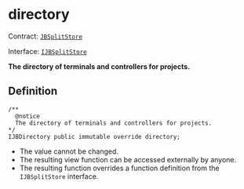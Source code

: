 # directory

Contract: [`JBSplitStore`](../)​‌

Interface: [`IJBSplitStore`](../../../../interfaces/ijbsplitstore.md)

**The directory of terminals and controllers for projects.**

## Definition

```solidity
/** 
  @notice 
  The directory of terminals and controllers for projects.
*/ 
IJBDirectory public immutable override directory;
```

* The value cannot be changed.
* The resulting view function can be accessed externally by anyone.
* The resulting function overrides a function definition from the `IJBSplitStore` interface.
